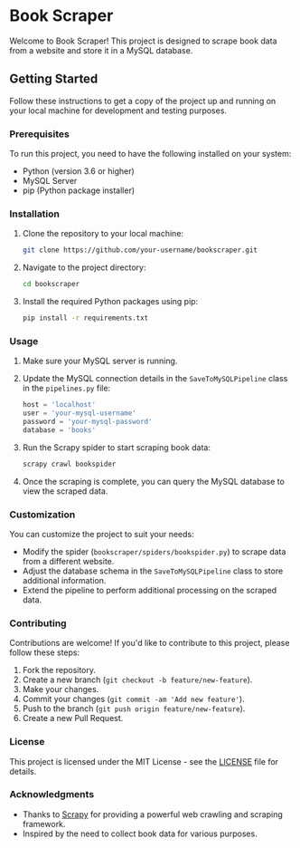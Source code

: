 # Book Scraper

Welcome to Book Scraper! This project is designed to scrape book data from a website and store it in a MySQL database.

## Getting Started

Follow these instructions to get a copy of the project up and running on your local machine for development and testing purposes.

### Prerequisites

To run this project, you need to have the following installed on your system:

- Python (version 3.6 or higher)
- MySQL Server
- pip (Python package installer)

### Installation

1. Clone the repository to your local machine:

    ```bash
    git clone https://github.com/your-username/bookscraper.git
    ```

2. Navigate to the project directory:

    ```bash
    cd bookscraper
    ```

3. Install the required Python packages using pip:

    ```bash
    pip install -r requirements.txt
    ```

### Usage

1. Make sure your MySQL server is running.

2. Update the MySQL connection details in the `SaveToMySQLPipeline` class in the `pipelines.py` file:

    ```python
    host = 'localhost'
    user = 'your-mysql-username'
    password = 'your-mysql-password'
    database = 'books'
    ```

3. Run the Scrapy spider to start scraping book data:

    ```bash
    scrapy crawl bookspider
    ```

4. Once the scraping is complete, you can query the MySQL database to view the scraped data.

### Customization

You can customize the project to suit your needs:

- Modify the spider (`bookscraper/spiders/bookspider.py`) to scrape data from a different website.
- Adjust the database schema in the `SaveToMySQLPipeline` class to store additional information.
- Extend the pipeline to perform additional processing on the scraped data.

### Contributing

Contributions are welcome! If you'd like to contribute to this project, please follow these steps:

1. Fork the repository.
2. Create a new branch (`git checkout -b feature/new-feature`).
3. Make your changes.
4. Commit your changes (`git commit -am 'Add new feature'`).
5. Push to the branch (`git push origin feature/new-feature`).
6. Create a new Pull Request.

### License

This project is licensed under the MIT License - see the [LICENSE](LICENSE) file for details.

### Acknowledgments

- Thanks to [Scrapy](https://scrapy.org/) for providing a powerful web crawling and scraping framework.
- Inspired by the need to collect book data for various purposes.
